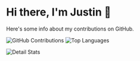 # Hi there, I'm Justin 👋

Here's some info about my contributions on GitHub.

<p align="left" style="display:table-cell;vertical-align:middle;">
  <img src="https://github-readme-stats.vercel.app/api?username=justinhartman&count_private=true&&include_all_commits=true&show_icons=true&hide_border=true&line_height=28&custom_title=My%20GitHub%20Contributions" alt="GitHub Contributions">
  <img src="https://github-readme-stats.vercel.app/api/top-langs/?username=justinhartman&layout=compact&hide_border=true&langs_count=10" alt="Top Languages">
</p>

![Detail Stats](https://github-profile-trophy.vercel.app/?username=justinhartman)

<!--
**justinhartman/justinhartman** is a ✨ _special_ ✨ repository because its `README.md` (this file) appears on your GitHub profile.

Here are some ideas to get you started:

- 🔭 I’m currently working on ...
- 🌱 I’m currently learning ...
- 👯 I’m looking to collaborate on ...
- 🤔 I’m looking for help with ...
- 💬 Ask me about ...
- 📫 How to reach me: ...
- 😄 Pronouns: ...
- ⚡ Fun fact: ...
-->

